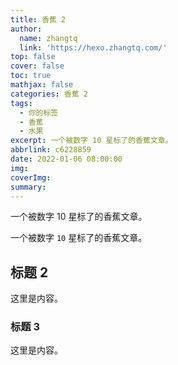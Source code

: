 ```yaml
---
title: 香蕉 2
author:
  name: zhangtq
  link: 'https://hexo.zhangtq.com/'
top: false
cover: false
toc: true
mathjax: false
categories: 香蕉 2
tags:
  - 你的标签
  - 香蕉
  - 水果
excerpt: 一个被数字 10 星标了的香蕉文章。
abbrlink: c6228859
date: 2022-01-06 08:00:00
img:
coverImg:
summary:
---
```


<!--more--> 

一个被数字 10 星标了的香蕉文章。
<!-- more -->
一个被数字 `10` 星标了的香蕉文章。

## 标题 2

这里是内容。

### 标题 3

这里是内容。